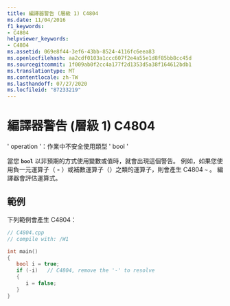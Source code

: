 ```yaml
---
title: 編譯器警告 (層級 1) C4804
ms.date: 11/04/2016
f1_keywords:
- C4804
helpviewer_keywords:
- C4804
ms.assetid: 069e8f44-3ef6-43bb-8524-4116fc6eea83
ms.openlocfilehash: aa2cdf0103a1ccc607f2e4a55e1d8f85bb8cc45d
ms.sourcegitcommit: 1f009ab0f2cc4a177f2d1353d5a38f164612bdb1
ms.translationtype: MT
ms.contentlocale: zh-TW
ms.lasthandoff: 07/27/2020
ms.locfileid: "87233219"
---
```

# <a name="compiler-warning-level-1-c4804"></a>編譯器警告 (層級 1) C4804

' operation '：作業中不安全使用類型 ' bool '

當您 **`bool`** 以非預期的方式使用變數或值時，就會出現這個警告。 例如，如果您使用負一元運算子（ **-** ）或補數運算子（）之類的運算子，則會產生 C4804 `~` 。 編譯器會評估運算式。

## <a name="example"></a>範例

下列範例會產生 C4804：

```cpp
// C4804.cpp
// compile with: /W1

int main()
{
   bool i = true;
   if (-i)   // C4804, remove the '-' to resolve
   {
      i = false;
   }
}
```
